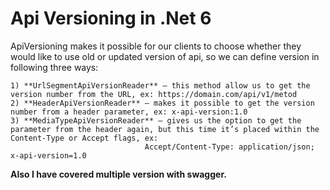 # Api Versioning in .Net 6

ApiVersioning makes it possible for our clients to choose whether they would like to use old or updated version of api, so we can define version in following three ways:

    1) **UrlSegmentApiVersionReader** – this method allow us to get the version number from the URL, ex: https://domain.com/api/v1/metod
    2) **HeaderApiVersionReader** – makes it possible to get the version number from a header parameter, ex: x-api-version:1.0
    3) **MediaTypeApiVersionReader** – gives us the option to get the parameter from the header again, but this time it’s placed within the Content-Type or Accept flags, ex: 
                                  Accept/Content-Type: application/json; x-api-version=1.0


**Also I have covered multiple version with swagger.**
